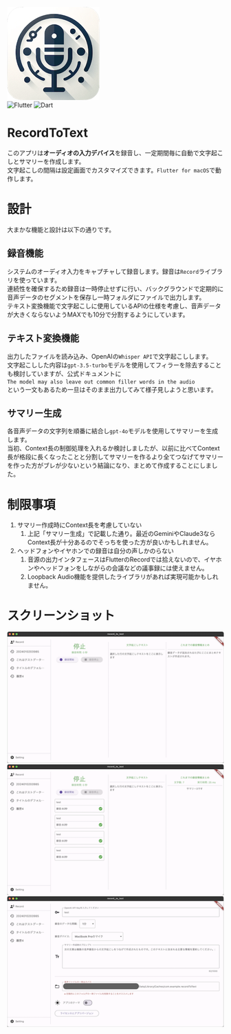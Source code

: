 ![アプリアイコン](assets/ic_launch.png)  
![Flutter](https://img.shields.io/badge/Flutter-02569B?logo=flutter&style=flat&logoColor=white)
![Dart](https://img.shields.io/badge/Dart-0175C2?logo=dart&style=flat&logoColor=white)

# RecordToText
このアプリは**オーディオの入力デバイス**を録音し、一定期間毎に自動で文字起こしとサマリーを作成します。  
文字起こしの間隔は設定画面でカスタマイズできます。`Flutter for macOS`で動作します。

# 設計
大まかな機能と設計は以下の通りです。

## 録音機能
システムのオーディオ入力をキャプチャして録音します。録音は`Record`ライブラリを使っています。  
連続性を確保するため録音は一時停止せずに行い、バックグラウンドで定期的に音声データのセグメントを保存し一時フォルダにファイルで出力します。  
テキスト変換機能で文字起こしに使用しているAPIの仕様を考慮し、音声データが大きくならないようMAXでも10分で分割するようにしています。

## テキスト変換機能
出力したファイルを読み込み、OpenAIの`Whisper API`で文字起こしします。  
文字起こしした内容は`gpt-3.5-turbo`モデルを使用してフィラーを除去することも検討していますが、公式ドキュメントに  
`The model may also leave out common filler words in the audio`   
という一文もあるため一旦はそのまま出力してみて様子見しようと思います。  

## サマリー生成
各音声データの文字列を順番に結合し`gpt-4o`モデルを使用してサマリーを生成します。  
当初、Context長の制御処理を入れるか検討しましたが、以前に比べてContext長が格段に長くなったことと分割してサマリーを作るより全てつなげてサマリーを作った方がブレが少ないという結論になり、まとめて作成することにしました。  

# 制限事項
1. サマリー作成時にContext長を考慮していない
   1. 上記「サマリー生成」で記載した通り。最近のGeminiやClaude3ならContext長が十分あるのでそっちを使った方が良いかもしれません。
2. ヘッドフォンやイヤホンでの録音は自分の声しかのらない
   1. 音源の出力インタフェースはFlutterのRecordでは拾えないので、イヤホンやヘッドフォンをしながらの会議などの議事録には使えません。
   2. Loopback Audio機能を提供したライブラリがあれば実現可能かもしれません。

# スクリーンショット
![recordEmpty](images/01_record_empty.png)  
![record](images/02_record_data.png)  
![settings](images/03_setting.png)  